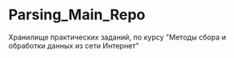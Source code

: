 # Parsing_Main_Repo
Хранилище практических заданий, по курсу "Методы сбора и обработки данных из сети Интернет"

